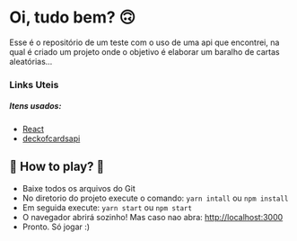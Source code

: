 # Oi, tudo bem? 🙃

Esse é o repositório de um teste com o uso de uma api que encontrei, na qual é criado um projeto onde o objetivo é elaborar um baralho de cartas aleatórias... 


### Links Uteis

##### Itens usados:

* [React](https://pt-br.reactjs.org/)
* [deckofcardsapi](http://deckofcardsapi.com/)


## 🚀 How to play? 🚀

 - Baixe todos os arquivos do Git
 - No diretorio do projeto execute o comando: `yarn intall` ou `npm install`
 - Em seguida execute: `yarn start` ou `npm start`
 - O navegador abrirá sozinho! Mas caso nao abra: [http://localhost:3000](http://localhost:3000)
 - Pronto. Só jogar :)
